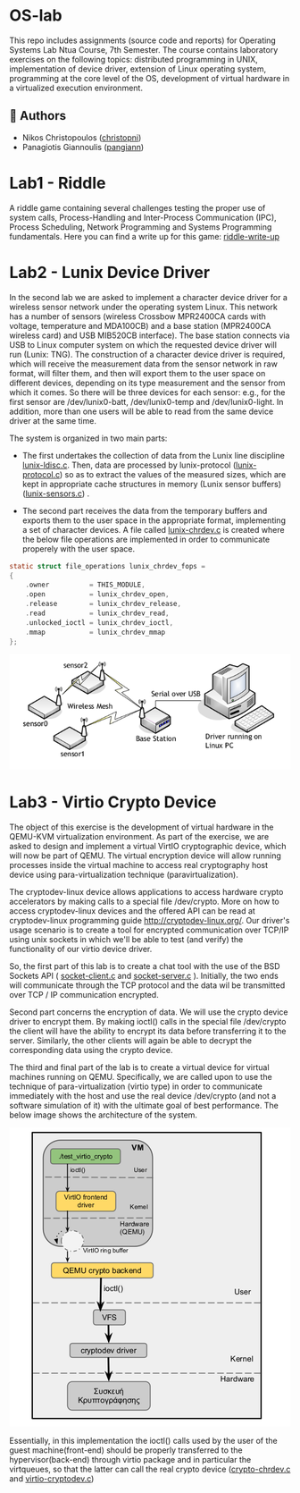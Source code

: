 OS-lab
=====
This repo includes assignments (source code and reports) for Operating Systems Lab Ntua Course, 7th Semester. The course contains laboratory exercises on the following topics: distributed programming in UNIX, implementation of device driver, extension of Linux operating system, programming at the core level of the OS, development of virtual hardware in a virtualized execution environment.

## :busts_in_silhouette: Authors

 * Nikos Christopoulos ([christopni](https://github.com/christopni))
 * Panagiotis Giannoulis ([pangiann](https://github.com/pangiann))
# Lab1 - Riddle 
A riddle game containing several challenges testing the proper use of system calls, Process-Handling and Inter-Process Communication (IPC), Process Scheduling, Network Programming and Systems Programming fundamentals.
Here you can find a write up for this game: [riddle-write-up](https://gist.github.com/pangiann/e413da84d5fe1d115f1568893dfee00f)

# Lab2 - Lunix Device Driver

In the second lab we are asked to implement a character device driver for a wireless sensor network under the operating system Linux. This network has a number of sensors (wireless Crossbow MPR2400CA cards with voltage, temperature and MDA100CB) and a base station (MPR2400CA wireless card) and USB MIB520CB interface). The base station connects via USB to Linux computer system on which the requested device driver will run (Lunix: TNG). The construction of a character device driver is required,  which will receive the measurement data from the sensor network in raw format, will filter them, and then will export them to the user space on different devices, depending on its type measurement and the sensor from which it comes. So there will be three devices for each sensor: e.g., for the first sensor are /dev/lunix0-batt, /dev/lunix0-temp and /dev/lunix0-light. In addition, more than one users will be able to read from the same device driver at the same time. 

The system is organized in two main parts: 

- The first undertakes the collection of data from the Lunix line discipline  [lunix-ldisc.c](lunix-tng/lunix-tng-helpcode-20201029/lunix-ldisc.c). Then, data are processed by lunix-protocol ([lunix-protocol.c](lunix-tng/lunix-tng-helpcode-20201029/lunix-protocol.c)) so as to extract the values of the measured sizes, which are kept in appropriate cache structures in memory (Lunix sensor buffers)  ([lunix-sensors.c](lunix-tng/lunix-tng-helpcode-20201029/lunix-sensors.c)) . 

- The second part receives the data from the temporary buffers and exports them to the user space in the appropriate format, implementing a set of character devices. A file called [lunix-chrdev.c](lunix-tng/lunix-tng-helpcode-20201029/lunix-chrdev.c) is created where  the below file operations are implemented in order to communicate properely with the user space.
```C
static struct file_operations lunix_chrdev_fops =
{
  	.owner          = THIS_MODULE,
	.open           = lunix_chrdev_open,
	.release        = lunix_chrdev_release,
	.read           = lunix_chrdev_read,
	.unlocked_ioctl = lunix_chrdev_ioctl,
	.mmap           = lunix_chrdev_mmap
};
```
![Lunix Device Architecture](lunix-arch.png)


# Lab3 - Virtio Crypto Device
The object of this exercise is the development of virtual hardware in the QEMU-KVM virtualization environment.
As part of the exercise, we are asked to  design and implement a virtual VirtIO cryptographic device, which will now be part of QEMU. The virtual encryption device will allow running processes inside the virtual machine to access real cryptography host device  using para-virtualization technique (paravirtualization).

The cryptodev-linux device allows applications to access hardware crypto accelerators by making calls to a special file /dev/crypto. More on how to access cryptodev-linux devices and the offered API can be read at cryptodev-linux programming guide  http://cryptodev-linux.org/. Our driver's usage scenario is to create a tool for encrypted communication over TCP/IP using unix sockets in which we'll be able to test (and verify) the functionality of our virtio device driver.

So, the first part of this lab is to create a chat tool with the use of the BSD Sockets API ( [socket-client.c](virtio-cryptodev/sockets/encrypted_chat/socket-client.c) and [socket-server.c](virtio-cryptodev/sockets/encrypted_chat/socket-server.c) ). Initially, the two ends will communicate through the TCP protocol and the data wil be transmitted over TCP / IP communication encrypted. 

Second part concerns the encryption of data. We will use the crypto device driver to encrypt them. By making ioctl() calls in the special file /dev/crypto the client will have the ability to encrypt its data before transferring it to the server. Similarly, the other clients will again be able to decrypt the corresponding data using the crypto device. 

The third and final part of the lab is to create a virtual  device for virtual machines running on QEMU. Specifically, we are called upon to use the technique of para-virtualization (virtio type) in order to communicate immediately with the host and use the real device /dev/crypto (and not a software simulation of it) with the ultimate goal of best performance. The below image shows the architecture of the system. 

![Virtio device Architecture](virtio-arch.png)

Essentially, in this implementation the ioctl() calls used by the user of the guest machine(front-end) should be properly transferred to the hypervisor(back-end) through virtio package and in particular the virtqueues, so that the latter can call the real crypto device ([crypto-chrdev.c](virtio-cryptodev/virtio-cryptodev-code/guest/crypto-crdev.c) and [virtio-cryptodev.c](virtio-cryptodev/virtio-cryptodev-code/qemu/virtio-cryptodev.c))
